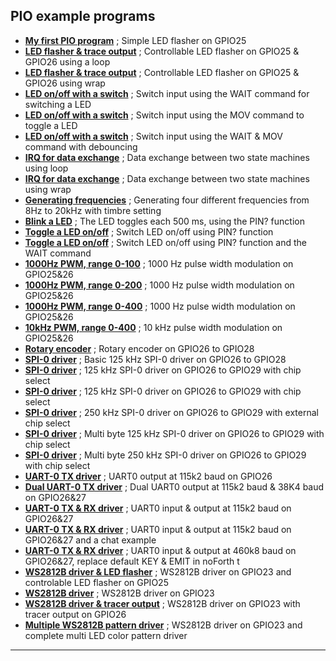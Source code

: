 ## PIO example programs ##

- [****My first PIO program****](Bit%20toggle-1%20(GPIO25).f) ; Simple LED flasher on GPIO25
- [****LED flasher & trace output****](Bit%20toggle-2%20(GPIO25&26).f) ; Controllable LED flasher on GPIO25 & GPIO26 using a loop
- [****LED flasher & trace output****](Bit%20toggle-3%20(GPIO25&26).f) ; Controllable LED flasher on GPIO25 & GPIO26 using wrap
- [****LED on/off with a switch****](In&out-1%20(GPIO24&25).f) ; Switch input using the WAIT command for switching a LED
- [****LED on/off with a switch****](In&out-2%20(GPIO24&25)%20compact.f) ; Switch input using the MOV command to toggle a LED
- [****LED on/off with a switch****](In&out-3%20(GPIO24&25)%20debounce,%20invert.f) ; Switch input using the WAIT & MOV command with debouncing
- [****IRQ for data exchange****](irq-1%20(GPIO24&25)%20loop.f) ; Data exchange between two state machines using loop
- [****IRQ for data exchange****](irq-2%20(GPIO24&25)%20wrap.f) ; Data exchange between two state machines using wrap
- [****Generating frequencies****](music-0%20(GPIO26to29).f) ; Generating four different frequencies from 8Hz to 20kHz with timbre setting
- [****Blink a LED****](on&off-1%20(GPIO24&25)%20pin,%20invert,%20delay.f) ; The LED toggles each 500 ms, using the PIN? function
- [****Toggle a LED on/off****](on&off-2%20(GPIO24&25)%20pin,%20invert,%20delay.f) ; Switch LED on/off using PIN? function
- [****Toggle a LED on/off****](on&off-3%20(GPIO24&25)%20pin,%20invert,%20debounce.f) ; Switch LED on/off using PIN? function and the WAIT command
- [****1000Hz PWM, range 0-100****](PWM-1%20(GPIO25&26)%201000Hz,%20100%20range.f) ; 1000 Hz pulse width modulation on GPIO25&26
- [****1000Hz PWM, range 0-200****](PWM-2%20(GPIO25&26)%201000Hz,%20200%20range.f) ; 1000 Hz pulse width modulation on GPIO25&26
- [****1000Hz PWM, range 0-400****](PWM-3%20(GPIO25&26)%201000Hz,%20400%20range.f) ; 1000 Hz pulse width modulation on GPIO25&26
- [****10kHz PWM, range 0-400****](PWM-4%20(GPIO25&26)%2010000Hz,%20400%20range.f) ; 10 kHz pulse width modulation on GPIO25&26
- [****Rotary encoder****](rotary-0%20(GPIO26to28)%20encoder.f) ; Rotary encoder on GPIO26 to GPIO28
- [****SPI-0 driver****](spi-0%20(GPIO26to28)%20125kHz.f) ; Basic 125 kHz SPI-0 driver on GPIO26 to GPIO28
- [****SPI-0 driver****](spi-1%20(GPIO26to28)%20125kHz&20%cs,%20v1.f) ; 125 kHz SPI-0 driver on GPIO26 to GPIO29 with chip select
- [****SPI-0 driver****](spi-2%20(GPIO26to28)%20125kHz&20%cs,%20v2.f) ; 125 kHz SPI-0 driver on GPIO26 to GPIO29 with chip select
- [****SPI-0 driver****](spi-3%20(GPIO26to28)%20250kHz%20&%20cs%20with%20normal%20IO.f) ; 250 kHz SPI-0 driver on GPIO26 to GPIO29 with external chip select
- [****SPI-0 driver****](spi-4%20(GPIO26to28)%20125kHz%20&%20cs%20with%20mulitple%20bytes%20data.f) ; Multi byte 125 kHz SPI-0 driver on GPIO26 to GPIO29 with chip select
- [****SPI-0 driver****](spi-5%20(GPIO26to28)%20250kHz%20&%20cs%20mulitple%20bytes.f) ;  Multi byte 250 kHz SPI-0 driver on GPIO26 to GPIO29 with chip select
- [****UART-0 TX driver****](uart-0,%20TX%20(GPIO26)%20single%20uart%20using%20=baud.f) ; UART0 output at 115k2 baud on GPIO26
- [****Dual UART-0 TX driver****](uart-1,%20TX%20(GPIO26)%20single%20uart%20using%20=baud%20&%20clone.f) ; Dual UART0 output at 115k2 baud & 38K4 baud on GPIO26&27
- [****UART-0 TX & RX driver****](uart-2,%20TX,RX%20(GPIO26&27)%20single%20uart.f) ; UART0 input & output at 115k2 baud on GPIO26&27
- [****UART-0 TX & RX driver****](uart-3,%20TX%20(GPIO26&27)%20with%20chat%20example.f) ; UART0 input & output at 115k2 baud on GPIO26&27 and a chat example
- [****UART-0 TX & RX driver****](uart-4,%20TX,%20RX%20(GPIO26&27)%20replace%20KEY%20&%20EMIT.f) ; UART0 input & output at 460k8 baud on GPIO26&27, replace default KEY & EMIT in noForth t
- [****WS2812B driver & LED flasher****](WS2812%20on%20GPIO23%20&%20flash%20on%20GPIO25.f) ; WS2812B driver on GPIO23 and controlable LED flasher on GPIO25
- [****WS2812B driver****](WS2812%20on%20GPIO23.f) ; WS2812B driver on GPIO23 
- [****WS2812B driver & tracer output****](WS2812%20on%20GPIO23%20&%20trace%20output%20on%20GPIO26.f) ; WS2812B driver on GPIO23 with tracer output on GPIO26
- [****Multiple WS2812B pattern driver****](WS2812%20on%20GPIO23%20&%20multi%20color%20pattern%20driver.f) ; WS2812B driver on GPIO23 and complete multi LED color pattern driver

***
